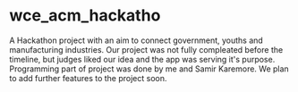 # wce_acm_hackatho
A Hackathon project with an aim to connect government, youths and manufacturing industries. Our project was not fully compleated before the timeline, but judges liked our idea and the app was serving it's purpose. Programming part of project was done by me and Samir Karemore. We plan to add further features to the project soon.
